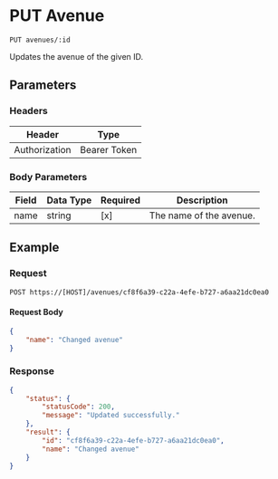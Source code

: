 # PUT Avenue

    PUT avenues/:id
    
Updates the avenue of the given ID.

## Parameters

### Headers
Header | Type
--- | ---
Authorization | Bearer Token

### Body Parameters

Field | Data Type | Required | Description
--- | --- | --- | ---
name | string | [x] | The name of the avenue.

## Example
### Request

    POST https://[HOST]/avenues/cf8f6a39-c22a-4efe-b727-a6aa21dc0ea0

#### Request Body    
```json
{
    "name": "Changed avenue"
}
```

### Response
``` json
{
    "status": {
        "statusCode": 200,
        "message": "Updated successfully."
    },
    "result": {
        "id": "cf8f6a39-c22a-4efe-b727-a6aa21dc0ea0",
        "name": "Changed avenue"
    }
}
```
